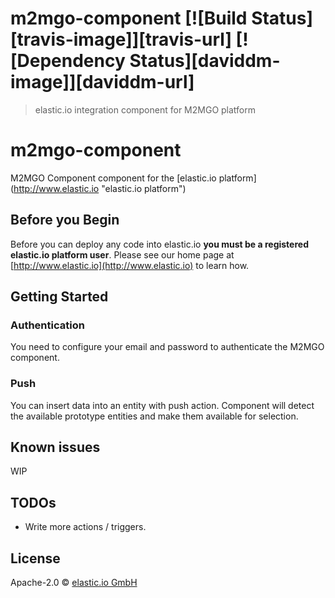 # m2mgo-component [![Build Status][travis-image]][travis-url] [![Dependency Status][daviddm-image]][daviddm-url]
> elastic.io integration component for M2MGO platform

# m2mgo-component
M2MGO Component component for the [elastic.io platform](http://www.elastic.io &#34;elastic.io platform&#34;)

## Before you Begin

Before you can deploy any code into elastic.io **you must be a registered elastic.io platform user**. Please see our home page at [http://www.elastic.io](http://www.elastic.io) to learn how.

## Getting Started

### Authentication

You need to configure your email and password to authenticate the M2MGO component.

### Push

You can insert data into an entity with push action. Component will detect the available prototype entities and make them available for selection.

## Known issues

WIP

## TODOs
 * Write more actions / triggers.

## License

Apache-2.0 © [elastic.io GmbH](https://www.elastic.io)
